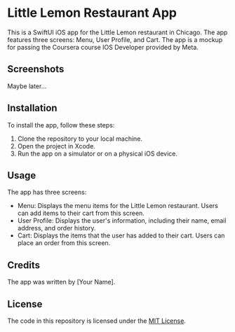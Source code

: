 # Little Lemon Restaurant App

This is a SwiftUI iOS app for the Little Lemon restaurant in Chicago. The app features three screens: Menu, User Profile, and Cart. The app is a mockup for passing the Coursera course IOS Developer provided by Meta.

## Screenshots

Maybe later...

## Installation

To install the app, follow these steps:

1. Clone the repository to your local machine.
2. Open the project in Xcode.
3. Run the app on a simulator or on a physical iOS device.

## Usage

The app has three screens:

- Menu: Displays the menu items for the Little Lemon restaurant. Users can add items to their cart from this screen.
- User Profile: Displays the user's information, including their name, email address, and order history.
- Cart: Displays the items that the user has added to their cart. Users can place an order from this screen.

## Credits

The app was written by [Your Name].

## License

The code in this repository is licensed under the [MIT License](LICENSE).

